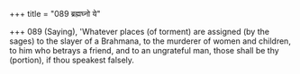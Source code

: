 +++
title = "089 ब्रह्मघ्नो ये"

+++
089	(Saying), 'Whatever places (of torment) are assigned (by the sages) to the slayer of a Brahmana, to the murderer of women and children, to him who betrays a friend, and to an ungrateful man, those shall be thy (portion), if thou speakest falsely.